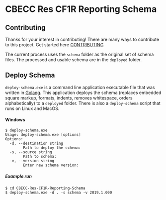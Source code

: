 # CBECC Res CF1R Reporting Schema

## Contributing

Thanks for your interest in contributing! There are many ways to contribute to this project. 
Get started here [CONTRIBUTING](CONTRIBUTING.md)

The current process uses the `schema` folder as the original set of schema files.
The processed and usable schema are in the `deployed` folder.

## Deploy Schema

`deploy-schema.exe` is a command line application executable file that was
written in [Golang](https://golang.org/). This application deploys the schema (replaces embedded 
square markup, formats, indents, removes whitespace, orders alphabetically)
to a `deployed` folder.  There is also a `deploy-schema` script that runs
on Linux and MacOS.

#### Windows

```
$ deploy-schema.exe
Usage: deploy-schema.exe [options]
Options:
  -d, --destination string
        Path to deploy the schema: 
  -s, --source string
        Path to schema: 
  -v, --version string
        Enter new schema version:
```

##### Example run
```
$ cd CBECC-Res-CF1R-Reporting-Schema
$ deploy-schema.exe -d . -s schema -v 2019.1.000
```
